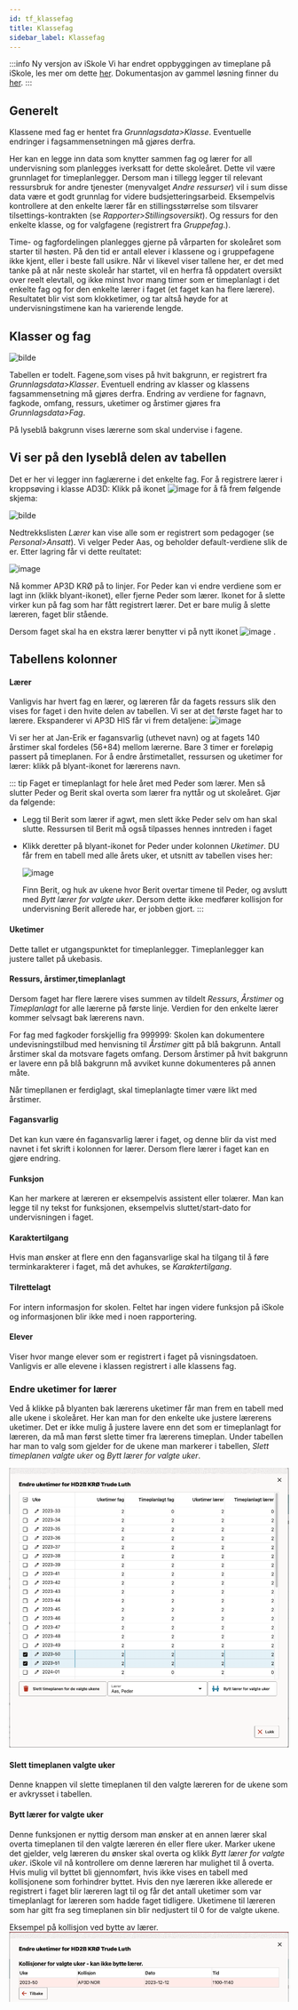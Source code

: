 ```yaml
---
id: tf_klassefag
title: Klassefag
sidebar_label: Klassefag
---
```


:::info Ny versjon av iSkole
Vi har endret oppbyggingen av timeplane på iSkole, les mer om dette [her](https://dokumentasjon.iskole.net/blog/timeplan). Dokumentasjon av gammel løsning finner du [her](https://dokumentasjon.iskole.net/docs/tf_klassefag_old). 
:::

## Generelt

Klassene med fag er hentet fra _Grunnlagsdata>Klasse_. Eventuelle endringer i fagsammensetningen må gjøres derfra. 

Her kan en legge inn data som knytter sammen fag og lærer for all undervisning som planlegges iverksatt for dette skoleåret. Dette vil være grunnlaget for timeplanlegger. Dersom man i tillegg legger til relevant ressursbruk for andre tjenester (menyvalget _Andre ressurser_) vil i sum disse data være et godt grunnlag for videre budsjetteringsarbeid. Eksempelvis kontrollere at den enkelte lærer får en stillingsstørrelse som tilsvarer tilsettings-kontrakten (se _Rapporter>Stillingsoversikt_). Og ressurs for den enkelte klasse, og for valgfagene (registrert fra _Gruppefag_.).

Time- og fagfordelingen planlegges gjerne på vårparten for skoleåret som starter til høsten. På den tid er antall elever i klassene og i gruppefagene ikke kjent, eller i beste fall usikre. Når vi likevel viser tallene her, er det med tanke på at når neste skoleår har startet, vil en herfra få oppdatert oversikt over reelt elevtall, og ikke minst hvor mang timer som er timeplanlagt i det enkelte fag og for den enkelte lærer i faget (et faget kan ha flere lærere). Resultatet blir vist som klokketimer, og tar altså høyde for at undervisningstimene kan ha varierende lengde.

## Klasser og fag

![bilde](https://github.com/BarmanHanssen/iskole/assets/80097133/618410a6-0d9c-4df6-a363-41f3fa566d86)

Tabellen er todelt. Fagene,som vises på hvit bakgrunn, er registrert fra  _Grunnlagsdata>Klasser_. Eventuell endring av klasser og klassens fagsammensetning må gjøres derfra. Endring av verdiene for fagnavn, fagkode, omfang, ressurs, uketimer og årstimer gjøres fra _Grunnlagsdata>Fag_.

På lyseblå bakgrunn vises lærerne som skal undervise i fagene.

## Vi ser på den lyseblå delen av tabellen
Det er her vi legger inn faglærerne i det enkelte fag. For å registrere lærer i kroppsøving i klasse AD3D:
Klikk på ikonet ![image](https://github.com/BarmanHanssen/iskole/assets/80097133/9feb80ca-5ba0-468b-ab8a-887bdafbe040) for å få frem følgende skjema:

![bilde](https://github.com/BarmanHanssen/iskole/assets/80097133/ce8e4480-5c8f-4957-bb10-82f02d7ad683)

Nedtrekkslisten _Lærer_ kan vise alle som er registrert som pedagoger (se _Personal>Ansatt_). Vi velger Peder Aas, og beholder default-verdiene slik de er. Etter lagring får vi dette reultatet:

![image](https://github.com/BarmanHanssen/iskole/assets/80097133/9bd451ee-9151-47cb-a635-51c7d7563220)

Nå kommer AP3D KRØ på to linjer. For Peder kan vi endre verdiene som er lagt inn (klikk blyant-ikonet), eller fjerne Peder som lærer. Ikonet for å slette virker kun på fag som har fått registrert lærer. Det er bare mulig å slette læreren, faget blir stående.

Dersom faget skal ha en ekstra lærer benytter vi på nytt ikonet  ![image](https://github.com/BarmanHanssen/iskole/assets/80097133/9feb80ca-5ba0-468b-ab8a-887bdafbe040) .

## Tabellens kolonner

#### Lærer
 Vanligvis har hvert fag en lærer, og læreren får da fagets ressurs slik den vises for faget i den hvite delen av tabellen.
 Vi ser at det første faget har to lærere. Ekspanderer vi AP3D HIS får vi frem detaljene:
![image](https://github.com/BarmanHanssen/iskole/assets/80097133/1043bd68-1862-4e8f-9b9b-686eb91fbc5b)

Vi ser her at Jan-Erik er fagansvarlig (uthevet navn) og at fagets 140 årstimer skal fordeles (56+84) mellom lærerne. Bare 3 timer er foreløpig passert på timeplanen. For å endre årstimetallet, ressursen og uketimer for lærer: klikk på blyant-ikonet for lærerens navn.

::: tip Faget er timeplanlagt for hele året med Peder som lærer. Men så slutter Peder og Berit skal overta som lærer fra nyttår og ut skoleåret. Gjør da følgende:
- Legg til Berit som lærer if agwt, men slett ikke Peder selv om han skal slutte. Ressursen til Berit må også tilpasses hennes inntreden i faget
- Klikk deretter på blyant-ikonet for Peder under kolonnen _Uketimer_. DU får frem en tabell med alle årets uker, et utsnitt av tabellen vises her:
  
  ![image](https://github.com/BarmanHanssen/iskole/assets/80097133/3a5a8855-c2a6-4573-9806-115a594d3d84)

  Finn Berit, og huk av ukene hvor Berit overtar timene til Peder, og avslutt med _Bytt lærer for valgte uker_. Dersom dette ikke medfører kollisjon for undervisning Berit allerede har, er jobben gjort.  :::
 
#### Uketimer
Dette tallet er utgangspunktet for timeplanlegger. Timeplanlegger kan justere tallet på ukebasis.

#### Ressurs, årstimer,timeplanlagt
Dersom faget har flere lærere vises summen av tildelt _Ressurs_, _Årstimer_ og _Timeplanlagt_ for alle lærerne på første linje. Verdien for den enkelte lærer kommer selvsagt bak lærerens navn. 

For fag med fagkoder forskjellig fra 999999: Skolen kan dokumentere undevisningstilbud med henvisning til _Årstimer_ gitt på blå bakgrunn. Antall årstimer skal da motsvare fagets omfang. Dersom årstimer på hvit bakgrunn er lavere enn på blå bakgrunn må avviket kunne dokumenteres på annen måte.

Når timepllanen er ferdiglagt, skal timeplanlagte timer være likt med årstimer.

#### Fagansvarlig
Det kan kun være én fagansvarlig lærer i faget, og denne blir da vist med navnet i fet skrift i kolonnen for lærer. Dersom flere lærer i faget kan en gjøre endring.

#### Funksjon
Kan her markere at læreren er eksempelvis assistent eller tolærer. Man kan legge til ny tekst for funksjonen, eksempelvis sluttet/start-dato for undervisningen i faget.

#### Karaktertilgang
Hvis man ønsker at flere enn den fagansvarlige skal ha tilgang til å føre terminkarakterer i faget, må det avhukes, se _Karaktertilgang_. 

#### Tilrettelagt
For intern informasjon for skolen. Feltet har ingen videre funksjon på iSkole og informasjonen blir ikke med i noen rapportering.

#### Elever 
Viser hvor mange elever som er registrert i faget på visningsdatoen. Vanligvis er alle elevene i klassen registrert i alle klassens fag.

### Endre uketimer for lærer
Ved å klikke på blyanten bak lærerens uketimer får man frem en tabell med alle ukene i skoleåret. Her kan man for den enkelte uke justere lærerens uketimer. Det er ikke mulig å justere lavere enn det som er timeplanlagt for læreren, da må man først slette timer fra lærerens timeplan. Under tabellen har man to valg som gjelder for de ukene man markerer i tabellen, _Slett timeplanen valgte uker_ og _Bytt lærer for valgte uker_.

![uketimer](/img/tp_klasse_uketimer.png)

#### Slett timeplanen valgte uker
Denne knappen vil slette timeplanen til den valgte læreren for de ukene som er avkrysset i tabellen.

#### Bytt lærer for valgte uker
Denne funksjonen er nyttig dersom man ønsker at en annen lærer skal overta timeplanen til den valgte læreren én eller flere uker. Marker ukene det gjelder, velg læreren du ønsker skal overta og klikk _Bytt lærer for valgte uker_. iSkole vil nå kontrollere om denne læreren har mulighet til å overta. Hvis mulig vil byttet bli gjennomført, hvis ikke vises en tabell med kollisjonene som forhindrer byttet. Hvis den nye læreren ikke allerede er registrert i faget blir læreren lagt til og får det antall uketimer som var timeplanlagt for læreren som hadde faget tidligere. Uketimene til læreren som har gitt fra seg timeplanen sin blir nedjustert til 0 for de valgte ukene.

Eksempel på kollisjon ved bytte av lærer.
![uketimer](/img/tp_klasse_bytte_laerer.png)
